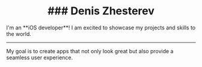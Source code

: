 
<h1 align="center">### Denis Zhesterev</h1>
<p>I'm an **iOS developer**! I am excited to showcase my projects and skills to the world.</p>
<hr>
<p> My goal is to create apps that not only look great but also provide a seamless user experience. <p>
<!--
**dezhest/dezhest** is a ✨ _special_ ✨ repository because its `README.md` (this file) appears on your GitHub profile.

